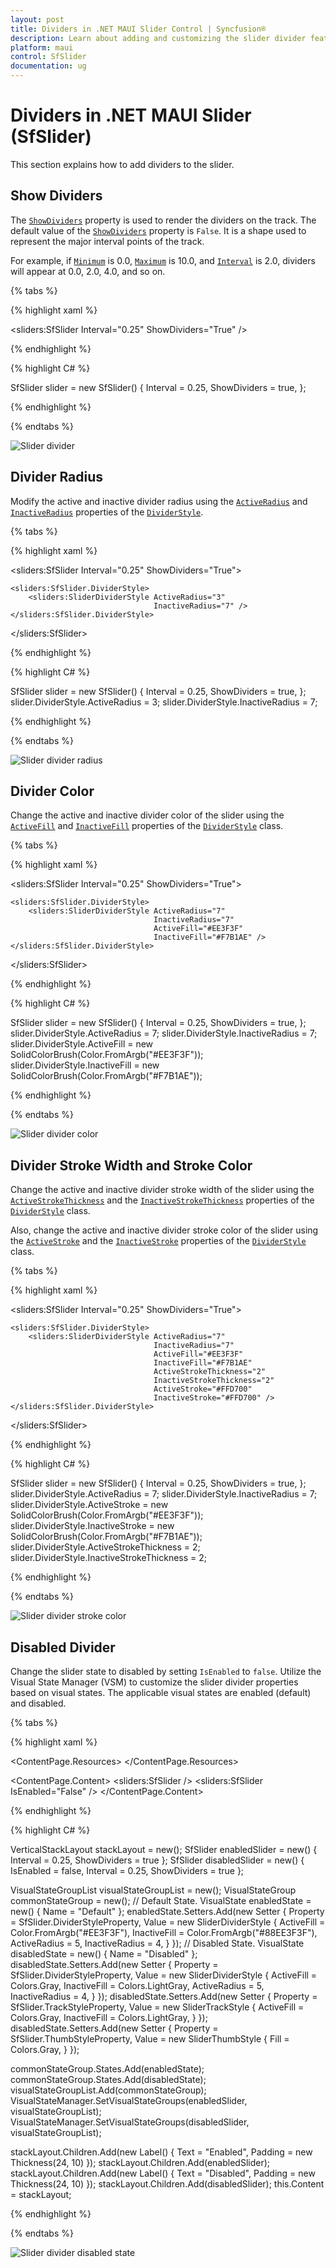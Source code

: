 ```yaml
---
layout: post
title: Dividers in .NET MAUI Slider Control | Syncfusion®
description: Learn about adding and customizing the slider divider feature in .NET MAUI Slider (SfSlider) control and more.
platform: maui
control: SfSlider
documentation: ug
---
```


# Dividers in .NET MAUI Slider (SfSlider)

This section explains how to add dividers to the slider.

## Show Dividers

The [`ShowDividers`](https://help.syncfusion.com/cr/maui/Syncfusion.Maui.Sliders.RangeView-1.html#Syncfusion_Maui_Sliders_RangeView_1_ShowDividers) property is used to render the dividers on the track. The default value of the [`ShowDividers`](https://help.syncfusion.com/cr/maui/Syncfusion.Maui.Sliders.RangeView-1.html#Syncfusion_Maui_Sliders_RangeView_1_ShowDividers) property is `False`. It is a shape used to represent the major interval points of the track.

For example, if [`Minimum`](https://help.syncfusion.com/cr/maui/Syncfusion.Maui.Sliders.SfSlider.html#Syncfusion_Maui_Sliders_SfSlider_Minimum) is 0.0, [`Maximum`](https://help.syncfusion.com/cr/maui/Syncfusion.Maui.Sliders.SfSlider.html#Syncfusion_Maui_Sliders_SfSlider_Maximum) is 10.0, and [`Interval`](https://help.syncfusion.com/cr/maui/Syncfusion.Maui.Sliders.RangeView-1.html#Syncfusion_Maui_Sliders_RangeView_1_Interval) is 2.0, dividers will appear at 0.0, 2.0, 4.0, and so on.

{% tabs %}

{% highlight xaml %}

<sliders:SfSlider Interval="0.25"
                  ShowDividers="True" />

{% endhighlight %}

{% highlight C# %}

SfSlider slider = new SfSlider()
{
    Interval = 0.25,
    ShowDividers = true,
};

{% endhighlight %}

{% endtabs %}

![Slider divider](images/labels-and-dividers/divider.png)

## Divider Radius

Modify the active and inactive divider radius using the [`ActiveRadius`](https://help.syncfusion.com/cr/maui/Syncfusion.Maui.Sliders.SliderDividerStyle.html#Syncfusion_Maui_Sliders_SliderDividerStyle_ActiveRadius) and [`InactiveRadius`](https://help.syncfusion.com/cr/maui/Syncfusion.Maui.Sliders.SliderDividerStyle.html#Syncfusion_Maui_Sliders_SliderDividerStyle_InactiveRadius) properties of the [`DividerStyle`](https://help.syncfusion.com/cr/maui/Syncfusion.Maui.Sliders.SliderDividerStyle.html).

{% tabs %}

{% highlight xaml %}

<sliders:SfSlider Interval="0.25"
                  ShowDividers="True">

    <sliders:SfSlider.DividerStyle>
        <sliders:SliderDividerStyle ActiveRadius="3"
                                    InactiveRadius="7" />
    </sliders:SfSlider.DividerStyle>

</sliders:SfSlider>

{% endhighlight %}

{% highlight C# %}

SfSlider slider = new SfSlider()
{
    Interval = 0.25,
    ShowDividers = true,
};
slider.DividerStyle.ActiveRadius = 3;
slider.DividerStyle.InactiveRadius = 7;

{% endhighlight %}

{% endtabs %}

![Slider divider radius](images/labels-and-dividers/divider-radius.png)

## Divider Color

Change the active and inactive divider color of the slider using the [`ActiveFill`](https://help.syncfusion.com/cr/maui/Syncfusion.Maui.Sliders.SliderDividerStyle.html#Syncfusion_Maui_Sliders_SliderDividerStyle_ActiveFill) and [`InactiveFill`](https://help.syncfusion.com/cr/maui/Syncfusion.Maui.Sliders.SliderDividerStyle.html#Syncfusion_Maui_Sliders_SliderDividerStyle_InactiveFill) properties of the [`DividerStyle`](https://help.syncfusion.com/cr/maui/Syncfusion.Maui.Sliders.SliderDividerStyle.html) class.

{% tabs %}

{% highlight xaml %}

<sliders:SfSlider Interval="0.25"
                  ShowDividers="True">

    <sliders:SfSlider.DividerStyle>
        <sliders:SliderDividerStyle ActiveRadius="7"
                                    InactiveRadius="7"
                                    ActiveFill="#EE3F3F"
                                    InactiveFill="#F7B1AE" />
    </sliders:SfSlider.DividerStyle>

</sliders:SfSlider>

{% endhighlight %}

{% highlight C# %}

SfSlider slider = new SfSlider()
{
    Interval = 0.25,
    ShowDividers = true,
};
slider.DividerStyle.ActiveRadius = 7;
slider.DividerStyle.InactiveRadius = 7;
slider.DividerStyle.ActiveFill = new SolidColorBrush(Color.FromArgb("#EE3F3F"));
slider.DividerStyle.InactiveFill = new SolidColorBrush(Color.FromArgb("#F7B1AE"));

{% endhighlight %}

{% endtabs %}

![Slider divider color](images/labels-and-dividers/divider-color.png)

## Divider Stroke Width and Stroke Color

Change the active and inactive divider stroke width of the slider using the [`ActiveStrokeThickness`](https://help.syncfusion.com/cr/maui/Syncfusion.Maui.Sliders.SliderDividerStyle.html#Syncfusion_Maui_Sliders_SliderDividerStyle_ActiveStrokeThickness) and the [`InactiveStrokeThickness`](https://help.syncfusion.com/cr/maui/Syncfusion.Maui.Sliders.SliderDividerStyle.html#Syncfusion_Maui_Sliders_SliderDividerStyle_InactiveStrokeThickness) properties of the [`DividerStyle`](https://help.syncfusion.com/cr/maui/Syncfusion.Maui.Sliders.SliderDividerStyle.html) class.

Also, change the active and inactive divider stroke color of the slider using the [`ActiveStroke`](https://help.syncfusion.com/cr/maui/Syncfusion.Maui.Sliders.SliderDividerStyle.html#Syncfusion_Maui_Sliders_SliderDividerStyle_ActiveStroke) and the [`InactiveStroke`](https://help.syncfusion.com/cr/maui/Syncfusion.Maui.Sliders.SliderDividerStyle.html#Syncfusion_Maui_Sliders_SliderDividerStyle_InactiveStroke) properties of the [`DividerStyle`](https://help.syncfusion.com/cr/maui/Syncfusion.Maui.Sliders.SliderDividerStyle.html) class.

{% tabs %}

{% highlight xaml %}

<sliders:SfSlider Interval="0.25"
                  ShowDividers="True">

    <sliders:SfSlider.DividerStyle>
        <sliders:SliderDividerStyle ActiveRadius="7"
                                    InactiveRadius="7"
                                    ActiveFill="#EE3F3F"
                                    InactiveFill="#F7B1AE"
                                    ActiveStrokeThickness="2"
                                    InactiveStrokeThickness="2"
                                    ActiveStroke="#FFD700"
                                    InactiveStroke="#FFD700" />
    </sliders:SfSlider.DividerStyle>

</sliders:SfSlider>

{% endhighlight %}

{% highlight C# %}

SfSlider slider = new SfSlider()
{
    Interval = 0.25,
    ShowDividers = true,
};
slider.DividerStyle.ActiveRadius = 7;
slider.DividerStyle.InactiveRadius = 7;
slider.DividerStyle.ActiveStroke = new SolidColorBrush(Color.FromArgb("#EE3F3F"));
slider.DividerStyle.InactiveStroke = new SolidColorBrush(Color.FromArgb("#F7B1AE"));
slider.DividerStyle.ActiveStrokeThickness = 2;
slider.DividerStyle.InactiveStrokeThickness = 2;

{% endhighlight %}

{% endtabs %}

![Slider divider stroke color](images/labels-and-dividers/divider-stroke-color.png)

## Disabled Divider

Change the slider state to disabled by setting `IsEnabled` to `false`. Utilize the Visual State Manager (VSM) to customize the slider divider properties based on visual states. The applicable visual states are enabled (default) and disabled.

{% tabs %}

{% highlight xaml %}

<ContentPage.Resources>
    <Style TargetType="sliders:SfSlider">
        <Setter Property="Interval"
                Value="0.25" />
        <Setter Property="ShowDividers"
                Value="True" />
        <Setter Property="VisualStateManager.VisualStateGroups">
            <VisualStateGroupList>
                <VisualStateGroup>
                    <VisualState x:Name="Default">
                        <VisualState.Setters>
                            <Setter Property="DividerStyle">
                                <Setter.Value>
                                    <sliders:SliderDividerStyle ActiveFill="#EE3F3F"
                                                                InactiveFill="#88EE3F3F"
                                                                ActiveRadius="5"
                                                                InactiveRadius="4" />
                                </Setter.Value>
                            </Setter>
                        </VisualState.Setters>
                    </VisualState>
                    <VisualState x:Name="Disabled">
                        <VisualState.Setters>
                            <Setter Property="DividerStyle">
                                <Setter.Value>
                                    <sliders:SliderDividerStyle ActiveFill="Gray"
                                                                InactiveFill="LightGray"
                                                                ActiveRadius="5"
                                                                InactiveRadius="4" />
                                </Setter.Value>
                            </Setter>
                            <Setter Property="TrackStyle">
                                <Setter.Value>
                                    <sliders:SliderTrackStyle ActiveFill="Gray"
                                                              InactiveFill="LightGray" />
                                </Setter.Value>
                            </Setter>
                            <Setter Property="ThumbStyle">
                                <Setter.Value>
                                    <sliders:SliderThumbStyle Fill="Gray" />
                                </Setter.Value>
                            </Setter>
                        </VisualState.Setters>
                    </VisualState>
                </VisualStateGroup>
            </VisualStateGroupList>
        </Setter>
    </Style>
</ContentPage.Resources>

<ContentPage.Content>
    <VerticalStackLayout>
        <Label Text="Enabled"
               Padding="24,10" />
        <sliders:SfSlider />
        <Label Text="Disabled"
               Padding="24,10" />
        <sliders:SfSlider IsEnabled="False" />
    </VerticalStackLayout>
</ContentPage.Content>

{% endhighlight %}

{% highlight C# %}

VerticalStackLayout stackLayout = new();
SfSlider enabledSlider = new()
{
    Interval = 0.25,
    ShowDividers = true
};
SfSlider disabledSlider = new()
{
    IsEnabled = false,
    Interval = 0.25,
    ShowDividers = true
};

VisualStateGroupList visualStateGroupList = new();
VisualStateGroup commonStateGroup = new();
// Default State.
VisualState enabledState = new() { Name = "Default" };
enabledState.Setters.Add(new Setter
{
    Property = SfSlider.DividerStyleProperty,
    Value = new SliderDividerStyle
    {
        ActiveFill = Color.FromArgb("#EE3F3F"),
        InactiveFill = Color.FromArgb("#88EE3F3F"),
        ActiveRadius = 5,
        InactiveRadius = 4,
    }
});
// Disabled State.
VisualState disabledState = new() { Name = "Disabled" };
disabledState.Setters.Add(new Setter
{
    Property = SfSlider.DividerStyleProperty,
    Value = new SliderDividerStyle
    {
        ActiveFill = Colors.Gray,
        InactiveFill = Colors.LightGray,
        ActiveRadius = 5,
        InactiveRadius = 4,
    }
});
disabledState.Setters.Add(new Setter
{
    Property = SfSlider.TrackStyleProperty,
    Value = new SliderTrackStyle
    {
        ActiveFill = Colors.Gray,
        InactiveFill = Colors.LightGray,
    }
});
disabledState.Setters.Add(new Setter
{
    Property = SfSlider.ThumbStyleProperty,
    Value = new SliderThumbStyle
    {
        Fill = Colors.Gray,
    }
});

commonStateGroup.States.Add(enabledState);
commonStateGroup.States.Add(disabledState);
visualStateGroupList.Add(commonStateGroup);
VisualStateManager.SetVisualStateGroups(enabledSlider, visualStateGroupList);
VisualStateManager.SetVisualStateGroups(disabledSlider, visualStateGroupList);

stackLayout.Children.Add(new Label() { Text = "Enabled", Padding = new Thickness(24, 10) });
stackLayout.Children.Add(enabledSlider);
stackLayout.Children.Add(new Label() { Text = "Disabled", Padding = new Thickness(24, 10) });
stackLayout.Children.Add(disabledSlider);
this.Content = stackLayout;

{% endhighlight %}

{% endtabs %}

![Slider divider disabled state](images/labels-and-dividers/divider-disabled.png)